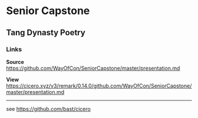 # Senior Capstone

## Tang Dynasty Poetry

### Links

**Source**
https://github.com/WayOfCon/SeniorCapstone/master/presentation.md

**View**
https://cicero.xyz/v3/remark/0.14.0/github.com/WayOfCon/SeniorCapstone/master/presentation.md

---

see https://github.com/bast/cicero

